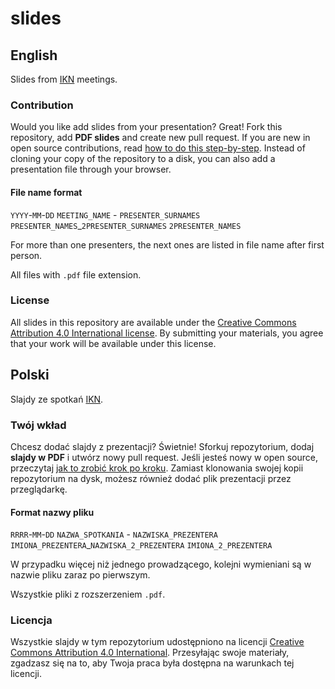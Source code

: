 # slides

## English

Slides from [IKN](https://github.com/iknuwb) meetings.

### Contribution

Would you like add slides from your presentation? Great! Fork this repository, add **PDF slides** and create new pull request. If you are new in open source contributions, read [how to do this step-by-step](https://guides.github.com/activities/forking/). Instead of cloning your copy of the repository to a disk, you can also add a presentation file through your browser.

#### File name format

`YYYY`-`MM`-`DD` `MEETING_NAME` - `PRESENTER_SURNAMES` `PRESENTER_NAMES`\_`2PRESENTER_SURNAMES` `2PRESENTER_NAMES`

For more than one presenters, the next ones are listed in file name after first person.

All files with `.pdf` file extension.

### License

All slides in this repository are available under the [Creative Commons Attribution 4.0 International license](https://creativecommons.org/licenses/by/4.0/). By submitting your materials, you agree that your work will be available under this license.


## Polski

Slajdy ze spotkań [IKN](https://github.com/iknuwb).

### Twój wkład

Chcesz dodać slajdy z prezentacji? Świetnie! Sforkuj repozytorium, dodaj **slajdy w PDF** i utwórz nowy pull request. Jeśli jesteś nowy w open source, przeczytaj [jak to zrobić krok po kroku](https://guides.github.com/activities/forking/). Zamiast klonowania swojej kopii repozytorium na dysk, możesz również dodać plik prezentacji przez przeglądarkę.

#### Format nazwy pliku

`RRRR`-`MM`-`DD` `NAZWA_SPOTKANIA` - `NAZWISKA_PREZENTERA` `IMIONA_PREZENTERA`\_`NAZWISKA_2_PREZENTERA` `IMIONA_2_PREZENTERA`

W przypadku więcej niż jednego prowadzącego, kolejni wymieniani są w nazwie pliku zaraz po pierwszym.

Wszystkie pliki z rozszerzeniem `.pdf`.

### Licencja

Wszystkie slajdy w tym repozytorium udostępniono na licencji [Creative Commons Attribution 4.0 International](https://creativecommons.org/licenses/by/4.0/deed.pl). Przesyłając swoje materiały, zgadzasz się na to, aby Twoja praca była dostępna na warunkach tej licencji.
